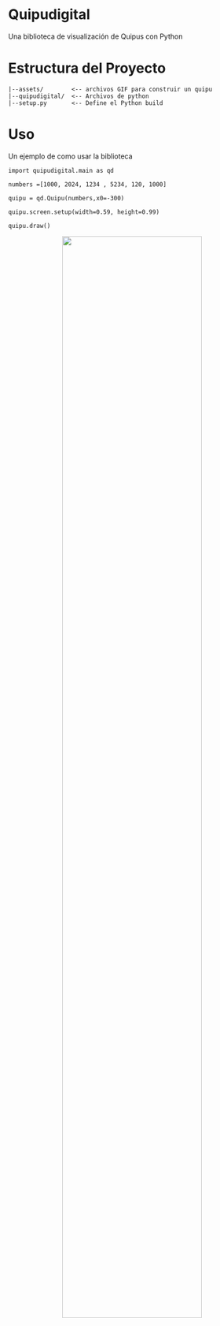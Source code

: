 # Quipudigital

Una biblioteca de visualización de Quipus con Python

# Estructura del Proyecto

```
|--assets/        <-- archivos GIF para construir un quipu
|--quipudigital/  <-- Archivos de python
|--setup.py       <-- Define el Python build
```

# Uso

Un ejemplo de como usar la biblioteca

```
import quipudigital.main as qd
```

```
numbers =[1000, 2024, 1234 , 5234, 120, 1000]

quipu = qd.Quipu(numbers,x0=-300)

quipu.screen.setup(width=0.59, height=0.99)  

quipu.draw()
```
<p align="center">
    <img  width="75%" src="quipu.png">
</p>
